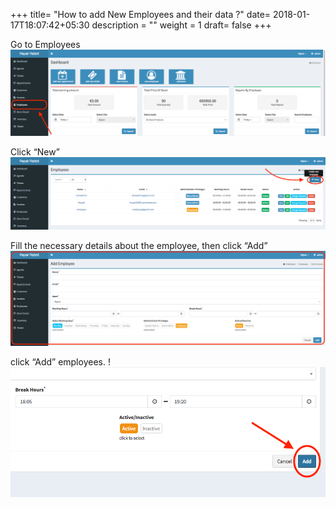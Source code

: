 +++
title= "How to add New Employees and their data ?"
date= 2018-01-17T18:07:42+05:30
description = ""
weight = 1
draft= false
+++


Go to Employees 
![How to add new employees and their data?](/images/add_employee/add_employee_2.png)

Click “New”
![How to add new employees and their data?](/images/add_employee/add_Employee_3.png)

Fill the necessary details about the employee, then click “Add”
![How to add new employees and their data?](/images/add_employee/add_employee_4.png)
          
click “Add” employees.
!![How to add new employees and their data?](/images/add_employee/add_employee_5.png)

